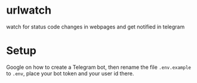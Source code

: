 # urlwatch
watch for status code changes in webpages and get notified in telegram

# Setup
Google on how to create a Telegram bot, then rename the file `.env.example` to `.env`, place your bot token and your user id there.